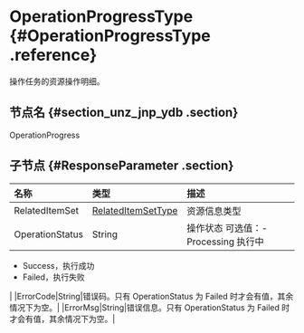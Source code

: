 # OperationProgressType {#OperationProgressType .reference}

操作任务的资源操作明细。

## 节点名 {#section_unz_jnp_ydb .section}

OperationProgress

## 子节点 {#ResponseParameter .section}

|名称|类型|描述|
|:-|:-|:-|
|RelatedItemSet|[RelatedItemSetType](intl.zh-CN/API参考/数据类型/RelatedItemType.md#)|资源信息类型|
|OperationStatus|String|操作状态 可选值：-   Processing 执行中
-   Success，执行成功
-   Failed，执行失败

|
|ErrorCode|String|错误码。只有 OperationStatus 为 Failed 时才会有值，其余情况下为空。|
|ErrorMsg|String|错误信息。只有 OperationStatus 为 Failed 时才会有值，其余情况下为空。|

